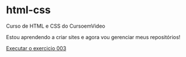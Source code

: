 # html-css
 Curso de HTML e CSS do CursoemVideo

Estou aprendendo a criar sites e agora vou gerenciar meus repositórios!

<a href="https://felipearaujocst.github.io/html-css/Exercicios/ex003/index.html">Executar o exercicio 003